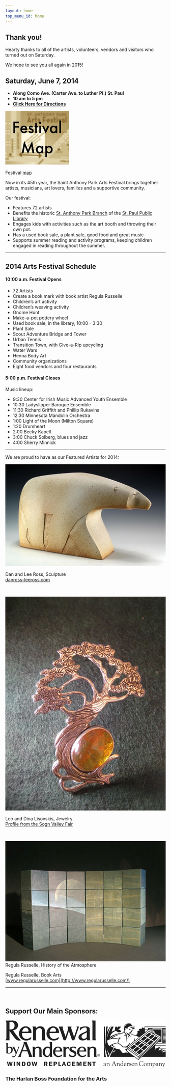 ```yaml
--- 
layout: home 
top_menu_id: home
---
```

## Thank you!

Hearty thanks to all of the artists, volunteers, vendors and visitors who turned out on Saturday. 

We hope to see you all again in 2015!

## Saturday, June 7, 2014

- **Along Como Ave. (Carter Ave. to Luther Pl.) St. Paul**
- **10 am to 5 pm**
- **[Click Here for Directions](http://localhost:4000/info/directions.html)**

<div class="rightpic">
  <a href="/info/Map2014.pdf">
    <img src="/images/map2013.png" alt="map" width="200">
  </a>
  <p class="caption">
    Festival <a href="/info/Map2014.pdf">map</a>
  </p>
</div>

Now in its 45th year, the Saint Anthony Park Arts Festival
brings together artists, musicians, art lovers, families and a
supportive community.

Our festival:

- Features 72 artists
- Benefits the historic
  [St. Anthony Park Branch](http://www.sppl.org/about/locations/saint-anthony-park)
  of the [St. Paul Public Library](http://www.sppl.org/home)
- Engages kids with activities such as the art booth
  and throwing their own pot.
- Has a used book sale, a plant sale, good food and great music
- Supports summer reading and activity programs,
  keeping children engaged in reading throughout the summer.

___

## 2014 Arts Festival Schedule

#### 10:00 a.m. Festival Opens

- 72 Artists
- Create a book mark with book artist Regula Russelle
- Children’s art activity
- Children’s weaving activity
- Gnome Hunt
- Make-a-pot pottery wheel
- Used book sale, in the library, 10:00 - 3:30
- Plant Sale
- Scout Adventure Bridge and Tower
- Urban Tennis
- Transition Town, with Give-a-Rip upcycling
- Water Wars
- Henna Body Art
- Community organizations
- Eight food vendors and four restaurants

#### 5:00 p.m. Festival Closes

Music lineup:

- 9:30  Center for Irish Music Advanced Youth Ensemble 
- 10:30  Ladyslipper Baroque Ensemble
- 11:30  Richard Griffith and Phillip Rukavina
- 12:30  Minnesota Mandolin Orchestra
- 1:00  Light of the Moon (Milton Square)
- 1:20  Drumheart
- 2:00  Becky Kapell
- 3:00  Chuck Solberg, blues and jazz
- 4:00  Sherry Minnick 

---

We are proud to have as our Featured Artists for 2014:

![Dan Ross Sculpture](/images/2014/RossBear.jpg)

Dan and Lee Ross, Sculpture  
[danross-leeross.com](http://www.danross-leeross.com/)

&nbsp;

![Leo and Dina Lisovskis Amber](/images/2014/Lisovskis1.jpg)

Leo and Dina Lisovskis, Jewelry  
[Profile from the Sogn Valley Fair](http://sognvalleycraftfair.blogspot.com/p/leo-and-dina-lisovskis-artists-in.html)

&nbsp;

![Regula Russelle Atmosphere](/images/2014/RusselleAtmos.jpg) 
Regula Russelle, History of the Atmosphere

Regula Russelle, Book Arts  
[www.regularusselle.com](http://www.regularusselle.com/)

---

&nbsp;

## Support Our Main Sponsors:

<img id="andersen" src="/images/AndersenLogo.png" alt="Andersen Windows" />

### The Harlan Boss Foundation for the Arts
